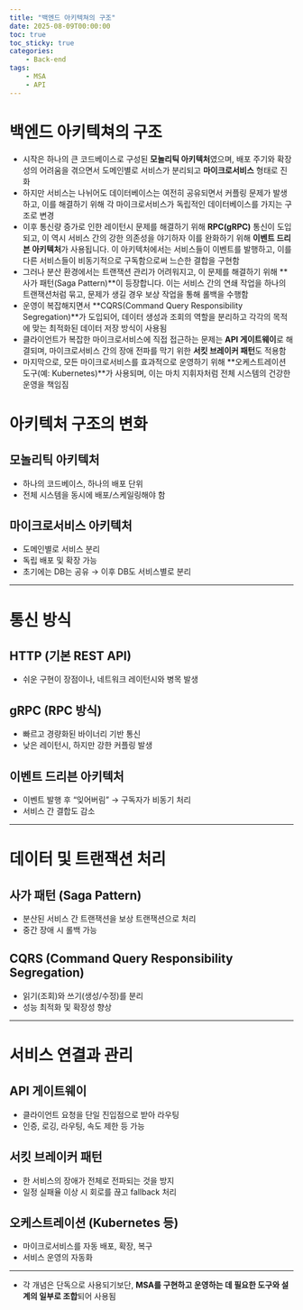 ```yaml
---
title: "백엔드 아키텍쳐의 구조"
date: 2025-08-09T00:00:00
toc: true
toc_sticky: true
categories:
    - Back-end
tags:
    - MSA
    - API
---
```


# 백엔드 아키텍쳐의 구조

- 시작은 하나의 큰 코드베이스로 구성된 **모놀리틱 아키텍처**였으며, 배포 주기와 확장성의 어려움을 겪으면서 도메인별로 서비스가 분리되고 **마이크로서비스** 형태로 진화
- 하지만 서비스는 나뉘어도 데이터베이스는 여전히 공유되면서 커플링 문제가 발생하고, 이를 해결하기 위해 각 마이크로서비스가 독립적인 데이터베이스를 가지는 구조로 변경
- 이후 통신량 증가로 인한 레이턴시 문제를 해결하기 위해 **RPC(gRPC)** 통신이 도입되고, 이 역시 서비스 간의 강한 의존성을 야기하자 이를 완화하기 위해 **이벤트 드리븐 아키텍처**가 사용됩니다. 이 아키텍처에서는 서비스들이 이벤트를 발행하고, 이를 다른 서비스들이 비동기적으로 구독함으로써 느슨한 결합을 구현함
- 그러나 분산 환경에서는 트랜잭션 관리가 어려워지고, 이 문제를 해결하기 위해 **사가 패턴(Saga Pattern)**이 등장합니다. 이는 서비스 간의 연쇄 작업을 하나의 트랜잭션처럼 묶고, 문제가 생길 경우 보상 작업을 통해 롤백을 수행함
- 운영이 복잡해지면서 **CQRS(Command Query Responsibility Segregation)**가 도입되어, 데이터 생성과 조회의 역할을 분리하고 각각의 목적에 맞는 최적화된 데이터 저장 방식이 사용됨
- 클라이언트가 복잡한 마이크로서비스에 직접 접근하는 문제는 **API 게이트웨이**로 해결되며, 마이크로서비스 간의 장애 전파를 막기 위한 **서킷 브레이커 패턴**도 적용함
- 마지막으로, 모든 마이크로서비스를 효과적으로 운영하기 위해 **오케스트레이션 도구(예: Kubernetes)**가 사용되며, 이는 마치 지휘자처럼 전체 시스템의 건강한 운영을 책임짐

# **아키텍처 구조의 변화**

## **모놀리틱 아키텍처**

- 하나의 코드베이스, 하나의 배포 단위
- 전체 시스템을 동시에 배포/스케일링해야 함

## **마이크로서비스 아키텍처**

- 도메인별로 서비스 분리
- 독립 배포 및 확장 가능
- 초기에는 DB는 공유 → 이후 DB도 서비스별로 분리

---

# **통신 방식**

## **HTTP (기본 REST API)**

- 쉬운 구현이 장점이나, 네트워크 레이턴시와 병목 발생

## **gRPC (RPC 방식)**

- 빠르고 경량화된 바이너리 기반 통신
- 낮은 레이턴시, 하지만 강한 커플링 발생

## **이벤트 드리븐 아키텍처**

- 이벤트 발행 후 “잊어버림” → 구독자가 비동기 처리
- 서비스 간 결합도 감소

---

# **데이터 및 트랜잭션 처리**

## **사가 패턴 (Saga Pattern)**

- 분산된 서비스 간 트랜잭션을 보상 트랜잭션으로 처리
- 중간 장애 시 롤백 가능

## **CQRS (Command Query Responsibility Segregation)**

- 읽기(조회)와 쓰기(생성/수정)를 분리
- 성능 최적화 및 확장성 향상

---

# **서비스 연결과 관리**

## **API 게이트웨이**

- 클라이언트 요청을 단일 진입점으로 받아 라우팅
- 인증, 로깅, 라우팅, 속도 제한 등 가능

## **서킷 브레이커 패턴**

- 한 서비스의 장애가 전체로 전파되는 것을 방지
- 일정 실패율 이상 시 회로를 끊고 fallback 처리

## **오케스트레이션 (Kubernetes 등)**

- 마이크로서비스를 자동 배포, 확장, 복구
- 서비스 운영의 자동화

---

- 각 개념은 단독으로 사용되기보단, **MSA를 구현하고 운영하는 데 필요한 도구와 설계의 일부로 조합**되어 사용됨